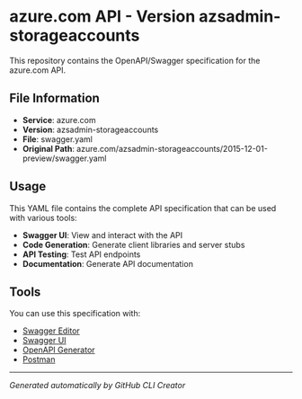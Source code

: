 # azure.com API - Version azsadmin-storageaccounts

This repository contains the OpenAPI/Swagger specification for the azure.com API.

## File Information

- **Service**: azure.com
- **Version**: azsadmin-storageaccounts
- **File**: swagger.yaml
- **Original Path**: azure.com/azsadmin-storageaccounts/2015-12-01-preview/swagger.yaml

## Usage

This YAML file contains the complete API specification that can be used with various tools:

- **Swagger UI**: View and interact with the API
- **Code Generation**: Generate client libraries and server stubs
- **API Testing**: Test API endpoints
- **Documentation**: Generate API documentation

## Tools

You can use this specification with:

- [Swagger Editor](https://editor.swagger.io/)
- [Swagger UI](https://swagger.io/tools/swagger-ui/)
- [OpenAPI Generator](https://openapi-generator.tech/)
- [Postman](https://www.postman.com/)

---

*Generated automatically by GitHub CLI Creator*
